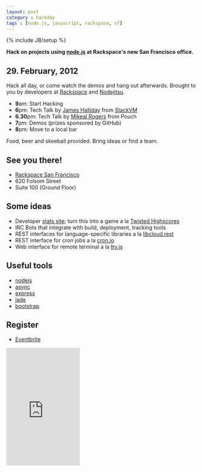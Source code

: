 ```yaml
---
layout: post
category : hackday
tags : [node.js, javascript, rackspace, sf]
---
```

{% include JB/setup %}

<div class="topinfo center alert"><b>Hack on projects using <a href="http://nodejs.org/">node.js</a> at Rackspace's new San Francisco office.</b></div>

## 29. February, 2012

Hack all day, or come watch the demos and hang out afterwards. Brought to you by developers at <a href="http://rackspace.com">Rackspace</a> and <a href="http://nodejitsu.com">Nodejitsu</a>.

<ul class="unstyled">
  <li><b>9</b>am: Start Hacking</li>
  <li><b>6</b>pm: Tech Talk by <a href="https://github.com/SubStack">James Halliday</a> from <a href="http://stackvm.com/">StackVM</a></li>
  <li><b>6.30</b>pm: Tech Talk by <a href="https://github.com/mikeal">Mikeal Rogers</a> from Pouch</li>
  <li><b>7</b>pm: Demos (prizes sponsored by GitHub)</li>
  <li><b>8</b>pm: Move to a local bar</li>
</ul>

Food, beer and skeeball provided. Bring ideas or find a team.

## See you there!

<ul class="unstyled">
  <li><a href="http://maps.google.com/maps?q=620+Folsom+Street,+San+Francisco,+CA,+United+States&hl=de&sll=37.0625,-95.677068&sspn=48.77566,92.724609&oq=620+Folsom+S&hnear=620+Folsom+St,+San+Francisco,+California+94105&t=m&z=16">Rackspace San Francisco</a></li>
  <li>620 Folsom Street</li>
  <li>Suite 100 (Ground Floor)</li>
</ul>

## Some ideas

- Developer [stats site][developer-stats]; turn this into a game a la [Twisted Highscores][highscores]
- IRC Bots that integrate with build, deployment, tracking tools
- REST interfaces for language-specific libraries a la [libcloud.rest][lcrest]
- REST interface for cron jobs a la [cron.io][cronio]
- Web interface for remote terminal a la [tty.js][ttyjs]

[developer-stats]: https://github.com/hacktheplanet/developer-stats
[highscores]: http://twistedmatrix.com/highscores/
[lcrest]: https://github.com/Kami/libcloud.rest
[cronio]: http://cron.io/
[ttyjs]: https://github.com/chjj/tty.js

## Useful tools

- [nodejs](http://nodejs.org/ )
- [async](https://github.com/caolan/async )
- [express](http://expressjs.com/ )
- [jade](http://jade-lang.com/ )
- [bootstrap](http://twitter.github.com/bootstrap/ )

## Register

- [Eventbrite](http://nodejshackday.eventbrite.com/ )

<div style="width:195px; text-align:center;" >
  <iframe  src="http://www.eventbrite.com/countdown-widget?eid=2912586625" frameborder="0" height="312" width="195" marginheight="0" marginwidth="0" scrolling="no" allowtransparency="true">
  </iframe>
</div>

<!--
- [Meetup | Bay Area Software Engineers]( http://www.meetup.com/software/events/51882442/ )
- [Meetup | SFJS](http://www.meetup.com/jsmeetup/events/51361712/ )
-->

